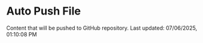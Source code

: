 # Auto Push File

Content that will be pushed to GitHub repository.
Last updated: 07/06/2025, 01:10:08 PM